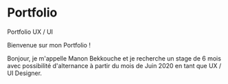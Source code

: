 # Portfolio
 Portfolio UX / UI

Bienvenue sur mon Portfolio !

Bonjour, je m'appelle Manon Bekkouche et je recherche un stage de 6 mois avec possibilité d'alternance à partir du mois de Juin 2020 en tant que UX / UI Designer. 
